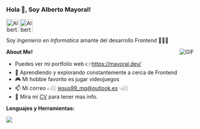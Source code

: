 
<h3 title="AlbertoMayoral"> Hola 👋, Soy Alberto Mayoral!</h3>

<a href="https://www.linkedin.com/in/albertomayoralquintero/">
  <img align="left" alt="Alberto's LinkdeIn" width="34px" src="https://skillicons.dev/icons?i=linkedin" />
</a>

<a href="https://www.instagram.com/mayoral.dev/">
  <img align="left" alt="Alberto's Instagram" width="34px" src="https://skillicons.dev/icons?i=instagram" />
</a>


<br />
<br />

Soy  *Ingenierio en Informatica* amante del desarrollo Frontend 👨🏽‍💻


**About Me!**
  <img align="right" alt="GIF" src="https://www.codedex.io/api/petStatus?user=mayoralDev" />

- Puedes ver mi portfolio web 👉https://mayoral.dev/
- 🌱 Aprendiendo y explorando constantemente a cerca de Frontend 
- 🎮 Mi hobbie favorito es jugar videojuegos
- 📫 Mi correo 👉🏼 [jesus99_mq@outlook.es](mailto:jesus99_mq@outlook.es) 👈🏼
- 📝 Mira mi [CV](https://drive.google.com/file/d/1lxRlzdCc8R184doLlhujKtvGqGw_gdqQ/view?usp=drive_link) para tener mas info.


**Lenguajes y Herramientas:**  

<p >
  <a href="https://skillicons.dev">
   <img src="https://skillicons.dev/icons?i=html,css,js,react,tailwind,bootstrap,git,github,figma,mysql&perline=3">
  </a>
</p>

 


